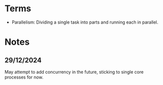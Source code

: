 # Terms
- Parallelism: Dividing a single task into parts and running each in parallel.

# Notes
## 29/12/2024
May attempt to add concurrency in the future, sticking to single core processes for now.
